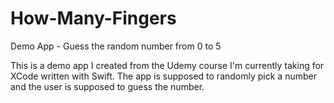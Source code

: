 # How-Many-Fingers
Demo App - Guess the random number from 0 to 5 

This is a demo app I created from the Udemy course I'm currently taking for XCode written with Swift.  The app is supposed to randomly pick a number and the user is supposed to guess the number.
